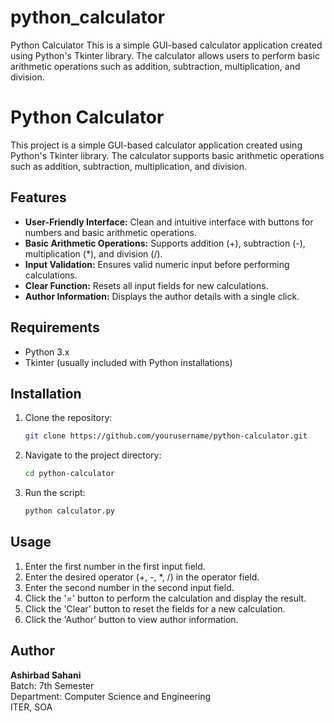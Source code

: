 # python_calculator
 Python Calculator This is a simple GUI-based calculator application created using Python's Tkinter library. The calculator allows users to perform basic arithmetic operations such as addition, subtraction, multiplication, and division.
# Python Calculator

This project is a simple GUI-based calculator application created using Python's Tkinter library. The calculator supports basic arithmetic operations such as addition, subtraction, multiplication, and division.

## Features

- **User-Friendly Interface:** Clean and intuitive interface with buttons for numbers and basic arithmetic operations.
- **Basic Arithmetic Operations:** Supports addition (+), subtraction (-), multiplication (*), and division (/).
- **Input Validation:** Ensures valid numeric input before performing calculations.
- **Clear Function:** Resets all input fields for new calculations.
- **Author Information:** Displays the author details with a single click.

## Requirements

- Python 3.x
- Tkinter (usually included with Python installations)

## Installation

1. Clone the repository:
   ```bash
   git clone https://github.com/yourusername/python-calculator.git
   ```
2. Navigate to the project directory:
   ```bash
   cd python-calculator
   ```
3. Run the script:
   ```bash
   python calculator.py
   ```

## Usage

1. Enter the first number in the first input field.
2. Enter the desired operator (+, -, *, /) in the operator field.
3. Enter the second number in the second input field.
4. Click the '=' button to perform the calculation and display the result.
5. Click the 'Clear' button to reset the fields for a new calculation.
6. Click the 'Author' button to view author information.

## Author

**Ashirbad Sahani**  
Batch: 7th Semester  
Department: Computer Science and Engineering  
ITER, SOA


